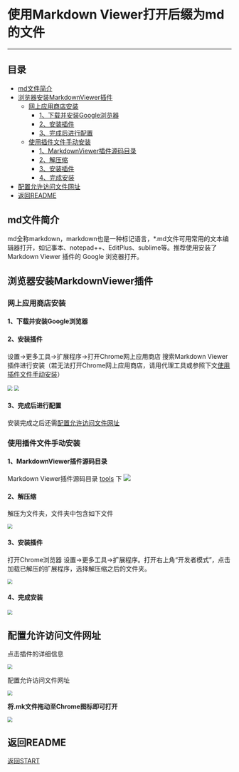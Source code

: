 # 使用Markdown Viewer打开后缀为md的文件
-----

## 目录
- [md文件简介](#md文件简介)
- [浏览器安装MarkdownViewer插件](#浏览器安装MarkdownViewer插件)
    - [网上应用商店安装](#网上应用商店安装)
        - [1、下载并安装Google浏览器](#1、下载并安装Google浏览器)
        - [2、安装插件](#2、安装插件)
        - [3、完成后进行配置](#3、完成后进行配置)
    - [使用插件文件手动安装](#使用插件文件手动安装)
        - [1、MarkdownViewer插件源码目录](#1、MarkdownViewer插件源码目录)
        - [2、解压缩](#2、解压缩)
        - [3、安装插件](#3、安装插件)
        - [4、完成安装](#4、完成安装)
- [配置允许访问文件网址](#配置允许访问文件网址)
- [返回README](#返回README)

## md文件简介
md全称markdown，markdown也是一种标记语言，*.md文件可用常用的文本编辑器打开，如记事本、notepad++、EditPlus、sublime等。推荐使用安装了 Markdown Viewer 插件的 Google 浏览器打开。

## 浏览器安装MarkdownViewer插件

### 网上应用商店安装

#### 1、下载并安装Google浏览器

#### 2、安装插件
设置->更多工具->扩展程序->打开Chrome网上应用商店 搜索Markdown Viewer插件进行安装（若无法打开Chrome网上应用商店，请用代理工具或参照下文[使用插件文件手动安装](#使用插件文件手动安装)）

<img src='../picture/MarkdownGuide0.png' style='zoom:70%'>
<img src='../picture/MarkdownGuide1.png' style='zoom:70%'>

#### 3、完成后进行配置
安装完成之后还需[配置允许访问文件网址](#配置允许访问文件网址)

### 使用插件文件手动安装

#### 1、MarkdownViewer插件源码目录
Markdown Viewer插件源码目录 [tools](../tools/) 下
<img src='../picture/MarkdownGuide2.png' style='zoom:100%'>

#### 2、解压缩
解压为文件夹，文件夹中包含如下文件

<img src='../picture/MarkdownGuide3.png' style='zoom:70%'>

#### 3、安装插件
打开Chrome浏览器 设置->更多工具->扩展程序。打开右上角“开发者模式”，点击加载已解压的扩展程序，选择解压缩之后的文件夹。

<img src='../picture/MarkdownGuide4.png' style='zoom:70%'>

#### 4、完成安装 

<img src='../picture/MarkdownGuide5.png' style='zoom:70%'>

## 配置允许访问文件网址

点击插件的详细信息

<img src='../picture/MarkdownGuide6.png' style='zoom:70%'>

配置允许访问文件网址

<img src='../picture/MarkdownGuide7.png' style='zoom:70%'>

**将.mk文件拖动至Chrome图标即可打开**

<img src='../picture/MarkdownGuide8.png' style='zoom:70%'>

## 返回README
[返回START](./START.md)